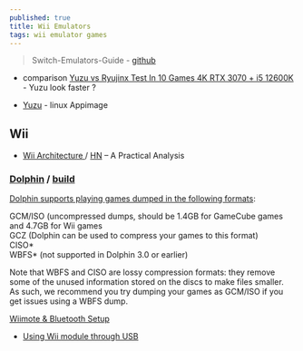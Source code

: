 ```yaml
---
published: true
title: Wii Emulators
tags: wii emulator games
---
```

> Switch-Emulators-Guide - [github](https://github.com/Abd-007/Switch-Emulators-Guide/blob/main/README.md)

- comparison [Yuzu vs Ryujinx Test In 10 Games 4K  RTX 3070 + i5 12600K](https://www.youtube.com/watch?v=ZR3MOkOAKdo) - Yuzu look faster ?

- [Yuzu](https://yuzu-emu.org/) - linux Appimage

## Wii

- [Wii Architecture ](https://www.copetti.org/writings/consoles/wii/) / [HN](https://news.ycombinator.com/item?id=37344096) – A Practical Analysis

### [Dolphin](https://dolphin-emu.org/) / [build](https://wiki.dolphin-emu.org/index.php?title=Building_Dolphin_on_Linux)


[Dolphin supports playing games dumped in the following formats](https://dolphin-emu.org/docs/faq/):

GCM/ISO (uncompressed dumps, should be 1.4GB for GameCube games and 4.7GB for Wii games  
GCZ (Dolphin can be used to compress your games to this format)  
CISO*  
WBFS* (not supported in Dolphin 3.0 or earlier)

Note that WBFS and CISO are lossy compression formats: they remove some of the unused information stored on the discs to make files smaller. As such, we recommend you try dumping your games as GCM/ISO if you get issues using a WBFS dump.

[Wiimote & Bluetooth Setup](https://wiki.dolphin-emu.org/index.php?title=Bluetooth_Passthrough)

- [Using Wii module through USB](https://forums.dolphin-emu.org/Thread-how-to-wire-a-wii-s-bluetooth-module-to-a-pc-usb-port)
